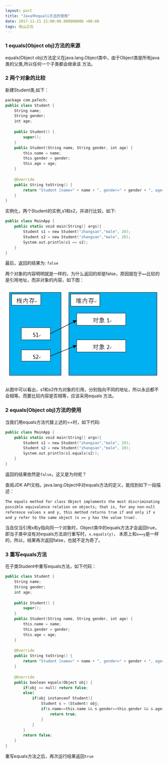 ```yaml
---
layout: post
title: "Java中equals方法的使用"
date: 2017-11-21 22:00:00.000000000 +00:00
tags: 他山之石
---
```


### 1 equals(Object obj)方法的来源

equals(Object obj)方法定义在java.lang.Object类中，由于Object类是所有java类的父类,所以任何一个子类都会继承该
方法。

### 2 两个对象的比较

新建Student类,如下：
```swift
package com.paTech;
public class Student {
	String name;
	String gender;
	int age;

	public Student() {
		super();
	}
	public Student(String name, String gender, int age) {
		this.name = name;
		this.gender = gender;
		this.age = age;
	}

	@Override
	public String toString() {
		return "Student [name=" + name + ", gender=" + gender + ", age=" + age + "]";
	}
}
```
实例化，两个Student的实例,s1和s2，并进行比较，如下:
```swift
public class MainApp {
	public static void main(String[] args){
		Student s1 = new Student("zhangsan","male", 20);
        Student s2 = new Student("zhangsan","male", 20);
		System.out.println(s1 == s2);
	}
}
```
最后，返回的结果为: `false`

两个对象的内容明明就是一样的，为什么返回的却是false，原因就在于`==`比较的是引用地址，而非对象的内容，如下图：

![](/assets/images/2017/reference_compare.PNG)

从图中可以看出，s1和s2作为对象的引用，分别指向不同的地址，所以永远都不会相等。而要比较内容是否相等，应该采用equals
方法。

### 2 equals(Object obj)方法的使用

当我们用equals方法代替上述的==时，如下代码:
```swift
public class MainApp {
	public static void main(String[] args){
		Student s1 = new Student("zhangsan","male", 20);
		Student s2 = new Student("zhangsan","male", 20);
		System.out.println(s1.equals(s2));
	}
}
```
返回的结果依然是`false`，这又是为何呢？

查阅JDK API文档，java.lang.Object中对equals方法的定义，能找到如下一段描述：

`The equals method for class Object implements the most discriminating possible equivalence relation on objects; that is, for any non-null reference values x and y, this method returns true if and only if x and y refer to the same object (x == y has the value true).`

当且仅当引用x和y指向同一个对象时，Object类中的equals方法才会返回true，即当子类中没有对equals方法进行重写时，`x.equals(y)`，
本质上和`x==y`是一样的，所以，结果再次返回false，也就不足为奇了。

### 3 重写equals方法

在子类Student中重写equals方法，如下代码：
```swift
public class Student {
	String name;
	String gender;
	int age;

	public Student() {
		super();
	}
	public Student(String name, String gender, int age) {
		this.name = name;
		this.gender = gender;
		this.age = age;
	}

	@Override
	public String toString() {
		return "Student [name=" + name + ", gender=" + gender + ", age=" + age + "]";
	}

	@Override
	public boolean equals(Object obj) {
		if(obj == null) return false;
		else{
			if(obj instanceof Student){
				Student s = (Student) obj;
				if(s.name==this.name && s.gender==this.gender && s.age==this.age){
					return true;
				}
			}
		}
		return false;
	}
}
```
重写equals方法之后，再次运行结果返回`true`



